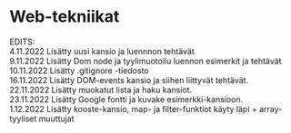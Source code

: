 # Web-tekniikat
EDITS: <br>
4.11.2022 Lisätty uusi kansio ja luennnon tehtävät <br>
9.11.2022 Lisätty Dom node ja tyylimuotoilu luennon esimerkit ja tehtävät <br>
10.11.2022 Lisätty .gitignore -tiedosto <br>
16.11.2022 Lisätty DOM-events kansio ja siihen liittyvät tehtävät. <br>
22.11.2022 Lisätty muokatut lista ja haku kansiot. <br>
23.11.2022 Lisätty Google fontti ja kuvake esimerkki-kansioon. <br>
1.12.2022 Lisätty kooste-kansio, map- ja filter-funktiot käyty läpi + array-tyyliset muuttujat <br>
